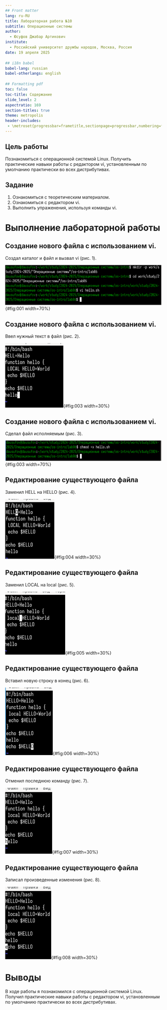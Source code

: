 ```yaml
---
## Front matter
lang: ru-RU
title: Лабораторная работа №10
subtitle: Операционные системы
author:
  - Юсуфов Джабар Артикович
institute:
  - Российский университет дружбы народов, Москва, Россия
date: 19 апреля 2025

## i18n babel
babel-lang: russian
babel-otherlangs: english

## Formatting pdf
toc: false
toc-title: Содержание
slide_level: 2
aspectratio: 169
section-titles: true
theme: metropolis
header-includes:
 - \metroset{progressbar=frametitle,sectionpage=progressbar,numbering=fraction}
---
```



## Цель работы 

Познакомиться с операционной системой Linux. Получить практические навыки работы с редактором vi, установленным по умолчанию практически во всех дистрибутивах.

## Задание

1. Ознакомиться с теоретическим материалом.
2. Ознакомиться с редактором vi.
3. Выполнить упраженения, используя команды vi.


# Выполнение лабораторной работы

## Создание нового файла с использованием vi.

Создал каталог и файл и вызвал vi (рис. 1).

![Создание каталога, файла и вызывание vi](image/1.png){#fig:001 width=70%}

## Создание нового файла с использованием vi.

Ввел нужный текст в файл (рис. 2).

![Ввод текста](image/2.png){#fig:003 width=30%}

## Создание нового файла с использованием vi.

Сделал файл исполняемым (рис. 3).

![Сделал файл исполняемым](image/3.png){#fig:003 width=70%}

## Редактирование существующего файла

Заменил HELL на HELLO (рис. 4).

![Замена слова](image/4.png){#fig:004 width=30%}

## Редактирование существующего файла

Заменил LOCAL на local (рис. 5).

![Замена слова](image/5.png){#fig:005 width=30%}

## Редактирование существующего файла

Вставил новую строку в конец (рис. 6).

![Вставка новой строки](image/6.png){#fig:006 width=30%}

## Редактирование существующего файла

Отменил последнюю команду (рис. 7).

![Отмена команды](image/7.png){#fig:007 width=30%}

## Редактирование существующего файла

Записал произведенные изменения (рис. 8).

![Записал изменения](image/8.png){#fig:008 width=30%}

# Выводы

В ходе работы я познакомился с операционной системой Linux. Получил практические навыки работы с редактором vi, установленным по умолчанию практически во всех дистрибутивах.

